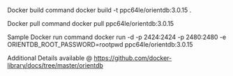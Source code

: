 
Docker build command
docker build -t ppc64le/orientdb:3.0.15 .

Docker pull command
docker pull ppc64le/orientdb:3.0.15

Sample Docker run command
docker run -d -p 2424:2424 -p 2480:2480 -e ORIENTDB_ROOT_PASSWORD=rootpwd ppc64le/orientdb:3.0.15

Additional Details available @
https://github.com/docker-library/docs/tree/master/orientdb
